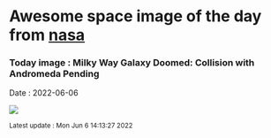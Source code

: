 
# Awesome space image of the day from [nasa](https://api.nasa.gov/)

### Today image : Milky Way Galaxy Doomed: Collision with Andromeda Pending

Date : 2022-06-06


![](https://apod.nasa.gov/apod/image/2206/M31MwBang_NASA_1080.jpg)

<small>Latest update : Mon Jun  6 14:13:27 2022</small>



